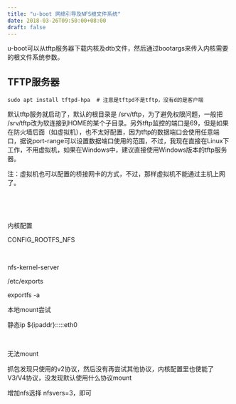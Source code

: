 ```yaml
---
title: "u-boot 网络引导及NFS根文件系统"
date: 2018-03-26T09:50:00+08:00
draft: false
---
```


u-boot可以从tftp服务器下载内核及dtb文件，然后通过bootargs来传入内核需要的根文件系统参数。


TFTP服务器
-------




```
sudo apt install tftpd-hpa  # 注意是tftpd不是tftp，没有d的是客户端
```


默认tftp服务就启动了，默认的根目录是 /srv/tftp，为了避免权限问题，一般把 /srv/tftp改为软连接到HOME的某个子目录。另外tftp监控的端口是69，但是如果在防火墙后面（如虚拟机），也不太好配置，因为tftp的数据端口会使用任意端口，据说port-range可以设置数据端口使用的范围，不过，我现在直接在Linux下工作，不用虚拟机，如果在Windows中，建议直接使用Windows版本的tftp服务器。


注：虚拟机也可以配置的桥接网卡的方式，不过，那样虚拟机不能通过主机上网了。


 


 


内核配置


CONFIG\_ROOTFS\_NFS


 


nfs-kernel-server


/etc/exports


exportfs -a


本地mount尝试


静态ip ${ipaddr}:::::eth0


 


无法mount


抓包发现只使用的v2协议，然后没有再尝试其他协议，内核配置里也使能了V3/V4协议，没发现默认使用什么协议mount


增加nfs选择 nfsvers=3，即可


 


